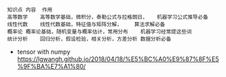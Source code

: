 
```
知识点	内容	作用
高等数学	高等数学基础，微积分，泰勒公式与拉格朗日，	机器学习公式推导必备
线性代数	线性代数基础，特征值与矩阵分解，	算法求解必备
概率论	概率论基础，随机变量与概率估计，常用分布	机器学习经常提这些词
统计分析	回归分析，假设检验，相关分析，方差分析	数据分析必备
```

* tensor with numpy https://lgwangh.github.io/2018/04/18/%E5%BC%A0%E9%87%8F%E5%9F%BA%E7%A1%80/
